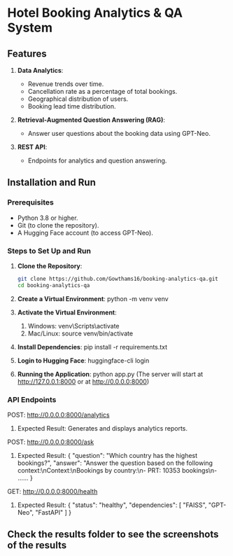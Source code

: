 # Hotel Booking Analytics & QA System

## **Features**

1. **Data Analytics**:

   - Revenue trends over time.
   - Cancellation rate as a percentage of total bookings.
   - Geographical distribution of users.
   - Booking lead time distribution.

2. **Retrieval-Augmented Question Answering (RAG)**:

   - Answer user questions about the booking data using GPT-Neo.

3. **REST API**:
   - Endpoints for analytics and question answering.

## **Installation and Run**

### **Prerequisites**

- Python 3.8 or higher.
- Git (to clone the repository).
- A Hugging Face account (to access GPT-Neo).

### **Steps to Set Up and Run**

1. **Clone the Repository**:

   ```bash
   git clone https://github.com/Gowthams16/booking-analytics-qa.git
   cd booking-analytics-qa

   ```

2. **Create a Virtual Environment**:
   python -m venv venv

3. **Activate the Virtual Environment**:
   1. Windows: venv\Scripts\activate
   2. Mac/Linux: source venv/bin/activate

4. **Install Dependencies**:
   pip install -r requirements.txt

5. **Login to Hugging Face**:
   huggingface-cli login

6. **Running the Application**:
   python app.py
   (The server will start at http://127.0.0.1:8000 or at http://0.0.0.0:8000)

### **API Endpoints**

POST: http://0.0.0.0:8000/analytics
1. Expected Result: Generates and displays analytics reports.

POST: http://0.0.0.0:8000/ask
1. Expected Result:
{
"question": "Which country has the highest bookings?",
"answer": "Answer the question based on the following context:\nContext:\nBookings by country:\n- PRT: 10353 bookings\n-
......
}

GET: http://0.0.0.0:8000/health
1. Expected Result:
{
"status": "healthy",
"dependencies": [
"FAISS",
"GPT-Neo",
"FastAPI"
]
}

## **Check the results folder to see the screenshots of the results**
